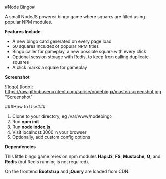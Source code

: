 #Node Bingo#

A small NodeJS powered bingo game where squares are filled using popular NPM modules. 

**Features Include**

* A new bingo card generated on every page load
* 50 squares included of popular NPM titles
* Bingo caller for gameplay, a new possible square with every click
* Optional session storage with Redis, to keep from calling duplicate squares
* A click marks a square for gameplay

**Screenshot**

![logo]
[logo]: https://raw.githubusercontent.com/sprise/nodebingo/master/screenshot.jpg "Screenshot"

###How to Use###

1. Clone to your directory, eg /var/www/nodebingo
1. Run **npm init**
1. Run **node index.js**
1. Visit localhost:3000 in your browser
1. Optionally, add custom config options

**Dependencies**

This little bingo game relies on npm modules **HapiJS**, **FS**, **Mustache**, **Q**, and **Redis** (but Redis running is not required).

On the frontend **Bootstrap** and **jQuery** are loaded from CDN.

